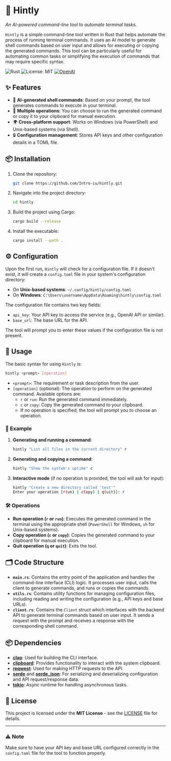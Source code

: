 # 🚀 **Hintly**  
*An AI-powered command-line tool to automate terminal tasks.*

`Hintly` is a simple command-line tool written in Rust that helps automate the process of running terminal commands. It uses an AI model to generate shell commands based on user input and allows for executing or copying the generated commands. This tool can be particularly useful for automating common tasks or simplifying the execution of commands that may require specific syntax.

![Rust](https://img.shields.io/badge/rust-%23e57373.svg?style=flat&logo=rust&logoColor=white)
![License: MIT](https://img.shields.io/badge/License-MIT-green)
[![OpenAI](https://img.shields.io/badge/OpenAI-API-412991.svg)](https://openai.com)

## ✨ Features

- 🤖 **AI-generated shell commands**: Based on your prompt, the tool generates commands to execute in your terminal.
- 🔄 **Multiple operations**: You can choose to run the generated command or copy it to your clipboard for manual execution.
- 🌍 **Cross-platform support**: Works on Windows (via PowerShell) and Unix-based systems (via Shell).
- 🔒 **Configuration management**: Stores API keys and other configuration details in a TOML file.

## 📦 Installation

1. Clone the repository:
   ```bash
   git clone https://github.com/Intro-iu/hintly.git
   ```

2. Navigate into the project directory:
   ```bash
   cd hintly
   ```

3. Build the project using Cargo:
   ```bash
   cargo build --release
   ```

4. Install the executable:
   ```bash
   cargo install --path .
   ```

## ⚙️ Configuration

Upon the first run, `Hintly` will check for a configuration file. If it doesn't exist, it will create a `config.toml` file in your system's configuration directory:

- On **Unix-based systems**: `~/.config/hintly/config.toml`
- On **Windows**: `C:\Users\username\AppData\Roaming\hintly\config.toml`

The configuration file contains two key fields:

- `api_key`: Your API key to access the service (e.g., OpenAI API or similar).
- `base_url`: The base URL for the API.

The tool will prompt you to enter these values if the configuration file is not present.

## 🚀 Usage

The basic syntax for using `Hintly` is:

```bash
hintly <prompt> [operation]
```

- `<prompt>`: The requirement or task description from the user.
- `[operation]` (optional): The operation to perform on the generated command. Available options are:
  - `r` or `run`: Run the generated command immediately.
  - `c` or `copy`: Copy the generated command to your clipboard.
  - If no operation is specified, the tool will prompt you to choose an operation.

### 🔧 Example

1. **Generating and running a command**:
   ```bash
   hintly "List all files in the current directory" r
   ```

2. **Generating and copying a command**:
   ```bash
   hintly "Show the system's uptime" c
   ```

3. **Interactive mode** (if no operation is provided, the tool will ask for input):
   ```bash
   hintly "Create a new directory called 'test'"
   Enter your operation [r(un) | c(opy) | q(uit)]: r
   ```

### 🛠️ Operations

- **Run operation (`r` or `run`)**: Executes the generated command in the terminal using the appropriate shell (`PowerShell` for Windows, `sh` for Unix-based systems).
- **Copy operation (`c` or `copy`)**: Copies the generated command to your clipboard for manual execution.
- **Quit operation (`q` or `quit`)**: Exits the tool.

## 🗂️ Code Structure

- **`main.rs`**: Contains the entry point of the application and handles the command-line interface (CLI) logic. It processes user input, calls the client to generate commands, and runs or copies the commands.
- **`utils.rs`**: Contains utility functions for managing configuration files, including reading and writing the configuration (e.g., API keys and base URLs).
- **`client.rs`**: Contains the `Client` struct which interfaces with the backend API to generate terminal commands based on user input. It sends a request with the prompt and receives a response with the corresponding shell command.

## 📦 Dependencies

- [**clap**](https://crates.io/crates/clap): Used for building the CLI interface.
- [**clipboard**](https://crates.io/crates/clipboard): Provides functionality to interact with the system clipboard.
- [**reqwest**](https://crates.io/crates/reqwest): Used for making HTTP requests to the API.
- [**serde**](https://crates.io/crates/serde) and [**serde_json**](https://crates.io/crates/serde_json): For serializing and deserializing configuration and API request/response data.
- [**tokio**](https://crates.io/crates/tokio): Async runtime for handling asynchronous tasks.

## 📄 License

This project is licensed under the **MIT License** - see the [LICENSE](LICENSE) file for details.

---

### ⚠️ Note

Make sure to have your API key and base URL configured correctly in the `config.toml` file for the tool to function properly.
